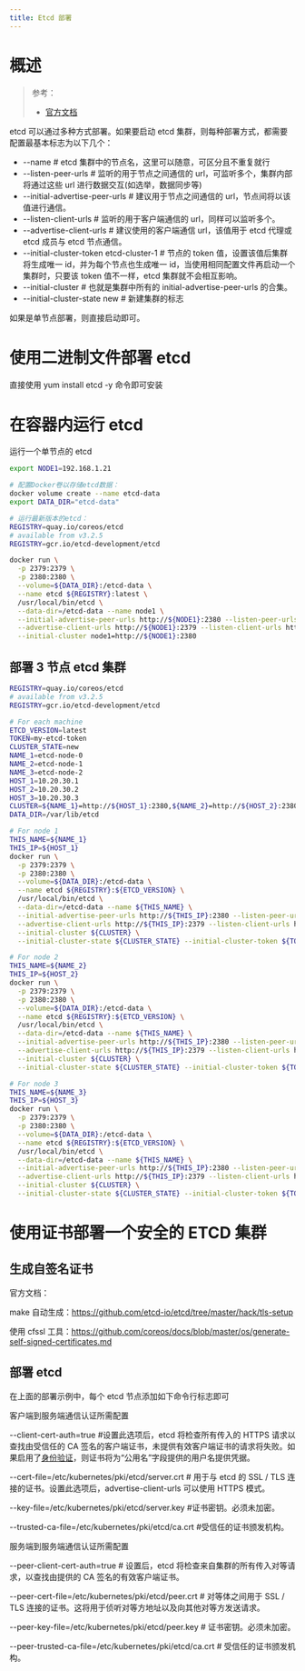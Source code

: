 ```yaml
---
title: Etcd 部署
---
```


# 概述

> 参考：
> - [官方文档](https://etcd.io/docs/latest/op-guide/container/)

etcd 可以通过多种方式部署。如果要启动 etcd 集群，则每种部署方式，都需要配置最基本标志为以下几个：

- \--name # etcd 集群中的节点名，这里可以随意，可区分且不重复就行
- \--listen-peer-urls # 监听的用于节点之间通信的 url，可监听多个，集群内部将通过这些 url 进行数据交互(如选举，数据同步等)
- \--initial-advertise-peer-urls # 建议用于节点之间通信的 url，节点间将以该值进行通信。
- \--listen-client-urls # 监听的用于客户端通信的 url，同样可以监听多个。
- \--advertise-client-urls # 建议使用的客户端通信 url，该值用于 etcd 代理或 etcd 成员与 etcd 节点通信。
- \--initial-cluster-token etcd-cluster-1 # 节点的 token 值，设置该值后集群将生成唯一 id，并为每个节点也生成唯一 id，当使用相同配置文件再启动一个集群时，只要该 token 值不一样，etcd 集群就不会相互影响。
- \--initial-cluster # 也就是集群中所有的 initial-advertise-peer-urls 的合集。
- \--initial-cluster-state new # 新建集群的标志

如果是单节点部署，则直接启动即可。

# 使用二进制文件部署 etcd

直接使用 yum install etcd -y 命令即可安装

# 在容器内运行 etcd

运行一个单节点的 etcd

```bash
export NODE1=192.168.1.21

# 配置Docker卷以存储etcd数据：
docker volume create --name etcd-data
export DATA_DIR="etcd-data"

# 运行最新版本的etcd：
REGISTRY=quay.io/coreos/etcd
# available from v3.2.5
REGISTRY=gcr.io/etcd-development/etcd

docker run \
  -p 2379:2379 \
  -p 2380:2380 \
  --volume=${DATA_DIR}:/etcd-data \
  --name etcd ${REGISTRY}:latest \
  /usr/local/bin/etcd \
  --data-dir=/etcd-data --name node1 \
  --initial-advertise-peer-urls http://${NODE1}:2380 --listen-peer-urls http://0.0.0.0:2380 \
  --advertise-client-urls http://${NODE1}:2379 --listen-client-urls http://0.0.0.0:2379 \
  --initial-cluster node1=http://${NODE1}:2380
```

## 部署 3 节点 etcd 集群

```bash
REGISTRY=quay.io/coreos/etcd
# available from v3.2.5
REGISTRY=gcr.io/etcd-development/etcd

# For each machine
ETCD_VERSION=latest
TOKEN=my-etcd-token
CLUSTER_STATE=new
NAME_1=etcd-node-0
NAME_2=etcd-node-1
NAME_3=etcd-node-2
HOST_1=10.20.30.1
HOST_2=10.20.30.2
HOST_3=10.20.30.3
CLUSTER=${NAME_1}=http://${HOST_1}:2380,${NAME_2}=http://${HOST_2}:2380,${NAME_3}=http://${HOST_3}:2380
DATA_DIR=/var/lib/etcd

# For node 1
THIS_NAME=${NAME_1}
THIS_IP=${HOST_1}
docker run \
  -p 2379:2379 \
  -p 2380:2380 \
  --volume=${DATA_DIR}:/etcd-data \
  --name etcd ${REGISTRY}:${ETCD_VERSION} \
  /usr/local/bin/etcd \
  --data-dir=/etcd-data --name ${THIS_NAME} \
  --initial-advertise-peer-urls http://${THIS_IP}:2380 --listen-peer-urls http://0.0.0.0:2380 \
  --advertise-client-urls http://${THIS_IP}:2379 --listen-client-urls http://0.0.0.0:2379 \
  --initial-cluster ${CLUSTER} \
  --initial-cluster-state ${CLUSTER_STATE} --initial-cluster-token ${TOKEN}

# For node 2
THIS_NAME=${NAME_2}
THIS_IP=${HOST_2}
docker run \
  -p 2379:2379 \
  -p 2380:2380 \
  --volume=${DATA_DIR}:/etcd-data \
  --name etcd ${REGISTRY}:${ETCD_VERSION} \
  /usr/local/bin/etcd \
  --data-dir=/etcd-data --name ${THIS_NAME} \
  --initial-advertise-peer-urls http://${THIS_IP}:2380 --listen-peer-urls http://0.0.0.0:2380 \
  --advertise-client-urls http://${THIS_IP}:2379 --listen-client-urls http://0.0.0.0:2379 \
  --initial-cluster ${CLUSTER} \
  --initial-cluster-state ${CLUSTER_STATE} --initial-cluster-token ${TOKEN}

# For node 3
THIS_NAME=${NAME_3}
THIS_IP=${HOST_3}
docker run \
  -p 2379:2379 \
  -p 2380:2380 \
  --volume=${DATA_DIR}:/etcd-data \
  --name etcd ${REGISTRY}:${ETCD_VERSION} \
  /usr/local/bin/etcd \
  --data-dir=/etcd-data --name ${THIS_NAME} \
  --initial-advertise-peer-urls http://${THIS_IP}:2380 --listen-peer-urls http://0.0.0.0:2380 \
  --advertise-client-urls http://${THIS_IP}:2379 --listen-client-urls http://0.0.0.0:2379 \
  --initial-cluster ${CLUSTER} \
  --initial-cluster-state ${CLUSTER_STATE} --initial-cluster-token ${TOKEN}
```

# 使用证书部署一个安全的 ETCD 集群

## 生成自签名证书

官方文档：

make 自动生成：<https://github.com/etcd-io/etcd/tree/master/hack/tls-setup>

使用 cfssl 工具：<https://github.com/coreos/docs/blob/master/os/generate-self-signed-certificates.md>

## 部署 etcd

在上面的部署示例中，每个 etcd 节点添加如下命令行标志即可

客户端到服务端通信认证所需配置

\--client-cert-auth=true #设置此选项后，etcd 将检查所有传入的 HTTPS 请求以查找由受信任的 CA 签名的客户端证书，未提供有效客户端证书的请求将失败。如果启用了[身份验证](https://github.com/etcd-io/etcd/blob/master/Documentation/op-guide/authentication.md)，则证书将为“公用名”字段提供的用户名提供凭据。

\--cert-file=/etc/kubernetes/pki/etcd/server.crt # 用于与 etcd 的 SSL / TLS 连接的证书。设置此选项后，advertise-client-urls 可以使用 HTTPS 模式。

\--key-file=/etc/kubernetes/pki/etcd/server.key #证书密钥。必须未加密。

\--trusted-ca-file=/etc/kubernetes/pki/etcd/ca.crt #受信任的证书颁发机构。

服务端到服务端通信认证所需配置

\--peer-client-cert-auth=true # 设置后，etcd 将检查来自集群的所有传入对等请求，以查找由提供的 CA 签名的有效客户端证书。

\--peer-cert-file=/etc/kubernetes/pki/etcd/peer.crt # 对等体之间用于 SSL / TLS 连接的证书。这将用于侦听对等方地址以及向其他对等方发送请求。

\--peer-key-file=/etc/kubernetes/pki/etcd/peer.key # 证书密钥。必须未加密。

\--peer-trusted-ca-file=/etc/kubernetes/pki/etcd/ca.crt # 受信任的证书颁发机构。
